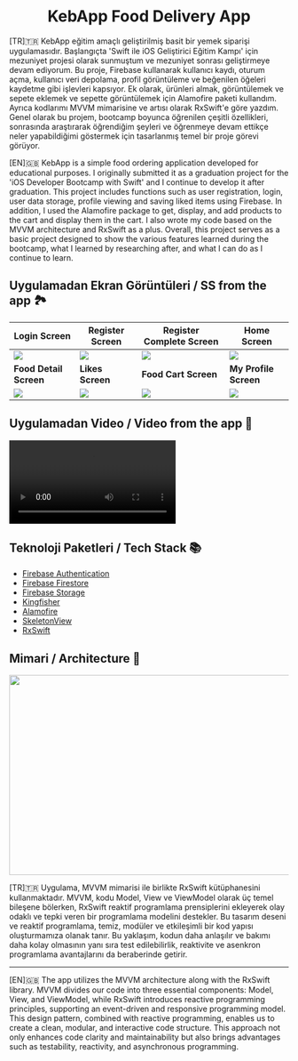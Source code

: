 <h1 align="center">
    KebApp Food Delivery App
</h1>

[TR]🇹🇷
KebApp eğitim amaçlı geliştirilmiş basit bir yemek siparişi uygulamasıdır. Başlangıçta 'Swift ile iOS Geliştirici Eğitim Kampı' için mezuniyet projesi olarak sunmuştum ve mezuniyet sonrası geliştirmeye devam ediyorum. Bu proje, Firebase kullanarak kullanıcı kaydı, oturum açma, kullanıcı veri depolama, profil görüntüleme ve beğenilen öğeleri kaydetme gibi işlevleri kapsıyor. Ek olarak, ürünleri almak, görüntülemek ve sepete eklemek ve sepette görüntülemek için Alamofire paketi kullandım. Ayrıca kodlarımı MVVM mimarisine ve artısı olarak RxSwift'e göre yazdım. Genel olarak bu projem, bootcamp boyunca öğrenilen çeşitli özellikleri, sonrasında araştırarak öğrendiğim şeyleri ve öğrenmeye devam ettikçe neler yapabildiğimi göstermek için tasarlanmış temel bir proje görevi görüyor.

[EN]🇬🇧
KebApp is a simple food ordering application developed for educational purposes. I originally submitted it as a graduation project for the 'iOS Developer Bootcamp with Swift' and I continue to develop it after graduation. This project includes functions such as user registration, login, user data storage, profile viewing and saving liked items using Firebase. In addition, I used the Alamofire package to get, display, and add products to the cart and display them in the cart. I also wrote my code based on the MVVM architecture and RxSwift as a plus. Overall, this project serves as a basic project designed to show the various features learned during the bootcamp, what I learned by researching after, and what I can do as I continue to learn.

## Uygulamadan Ekran Görüntüleri / SS from the app 🏞

| **Login Screen**       | **Register Screen** | **Register Complete Screen** | **Home Screen**       |
|------------------------|---------------------|------------------------------|-----------------------|
|<img src="https://github.com/mehmetfurkansakiz/iOS-KebApp-Food-Delivery-App/assets/62005335/fd09694c-1c35-4a9c-8cad-9014af2702d9"/>|<img src="https://github.com/mehmetfurkansakiz/iOS-KebApp-Food-Delivery-App/assets/62005335/e02d12bb-cf60-40c6-88f0-2b7fd41133ad"/>|<img src="https://github.com/mehmetfurkansakiz/iOS-KebApp-Food-Delivery-App/assets/62005335/7bdcdc34-146a-4e8f-89bb-4ffbc6ae235a"/>|<img src="https://github.com/mehmetfurkansakiz/iOS-KebApp-Food-Delivery-App/assets/62005335/3f1cfc71-199e-4f16-8c81-179787e04c0e"/>|
| **Food Detail Screen** | **Likes Screen**    | **Food Cart Screen**         | **My Profile Screen** |
|<img src="https://github.com/mehmetfurkansakiz/iOS-KebApp-Food-Delivery-App/assets/62005335/9e303da7-5387-45d6-af9b-bfdebf650113"/>|<img src="https://github.com/mehmetfurkansakiz/iOS-KebApp-Food-Delivery-App/assets/62005335/d89a3f81-262e-4830-b1d7-5e512dd0a31b"/>|<img src="https://github.com/mehmetfurkansakiz/iOS-KebApp-Food-Delivery-App/assets/62005335/36f2ca00-d779-44cb-bf8e-8d22cb41534a"/>|<img src="https://github.com/mehmetfurkansakiz/iOS-KebApp-Food-Delivery-App/assets/62005335/5f7606fd-600e-4f73-a4d3-f8f7e51ef37b"/>|

## Uygulamadan Video / Video from the app 📱
<div> 
  <video src='https://github.com/mehmetfurkansakiz/iOS-KebApp-Food-Delivery-App/assets/62005335/c28f7b85-2cb3-4894-94a2-958a893a56d1'/>
</div>

## Teknoloji Paketleri / Tech Stack 📚

* [Firebase Authentication](https://firebase.google.com/docs/auth)
* [Firebase Firestore](https://firebase.google.com/docs/firestore)
* [Firebase Storage](https://firebase.google.com/docs/storage)
* [Kingfisher](https://github.com/onevcat/Kingfisher)
* [Alamofire](https://github.com/Alamofire/Alamofire)
* [SkeletonView](https://github.com/Juanpe/SkeletonView)
* [RxSwift](https://github.com/ReactiveX/RxSwift)

## Mimari / Architecture 📐
<div>
  <img src="https://github.com/mehmetfurkansakiz/iOS-KebApp-Food-Delivery-App/assets/62005335/ad25f86b-99de-44a4-a590-b02b73760752" width="1400" height="360"/>
</div>

[TR]🇹🇷
Uygulama, MVVM mimarisi ile birlikte RxSwift kütüphanesini kullanmaktadır. MVVM, kodu Model, View ve ViewModel olarak üç temel bileşene bölerken, RxSwift reaktif programlama prensiplerini ekleyerek olay odaklı ve tepki veren bir programlama modelini destekler. Bu tasarım deseni ve reaktif programlama, temiz, modüler ve etkileşimli bir kod yapısı oluşturmamıza olanak tanır. Bu yaklaşım, kodun daha anlaşılır ve bakımı daha kolay olmasının yanı sıra test edilebilirlik, reaktivite ve asenkron programlama avantajlarını da beraberinde getirir.

---
[EN]🇬🇧
The app utilizes the MVVM architecture along with the RxSwift library. MVVM divides our code into three essential components: Model, View, and ViewModel, while RxSwift introduces reactive programming principles, supporting an event-driven and responsive programming model. This design pattern, combined with reactive programming, enables us to create a clean, modular, and interactive code structure. This approach not only enhances code clarity and maintainability but also brings advantages such as testability, reactivity, and asynchronous programming.
